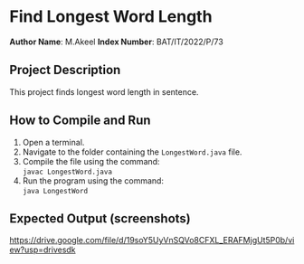 # Find Longest Word Length

**Author Name**: M.Akeel
**Index Number**: BAT/IT/2022/P/73  

## Project Description
This project finds longest word length in sentence.

## How to Compile and Run
1. Open a terminal.
2. Navigate to the folder containing the `LongestWord.java` file.
3. Compile the file using the command:  
   `javac LongestWord.java`
4. Run the program using the command:  
   `java LongestWord`

## Expected Output (screenshots)
https://drive.google.com/file/d/19soY5UyVnSQVo8CFXL_ERAFMjgUt5P0b/view?usp=drivesdk
